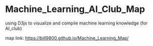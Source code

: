 # Machine_Learning_AI_Club_Map
using D3js to visualize and compile machine learning knowledge (for AI_club)

map link: https://bill9800.github.io/Machine_Learning_Map/

